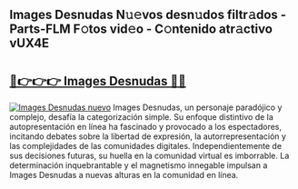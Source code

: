 ## Images Desnudas N𝚞𝚎vos desn𝚞dos filtr𝚊dos - Parts-FLM F𝚘tos vid𝚎o - C𝚘ntenido atr𝚊ctivo vUX4E

# <h2><a href="http://mb605vd.tromn.icu/?c=Images+Desnudas">🔗👉👉👉 Images Desnudas 🔗🔗</a></h2>

[![Images Desnudas nuevo](https://i.imgur.com/pEAQMta.gif)](http://mb605vd.tromn.icu/?c=Images+Desnudas)
Images Desnudas, un personaje paradójico y complejo, desafía la categorización simple. Su enfoque distintivo de la autopresentación en línea ha fascinado y provocado a los espectadores, incitando debates sobre la libertad de expresión, la autorrepresentación y las complejidades de las comunidades digitales. Independientemente de sus decisiones futuras, su huella en la comunidad virtual es imborrable. La determinación inquebrantable y el magnetismo innegable impulsan a Images Desnudas a nuevas alturas en la comunidad en línea.
